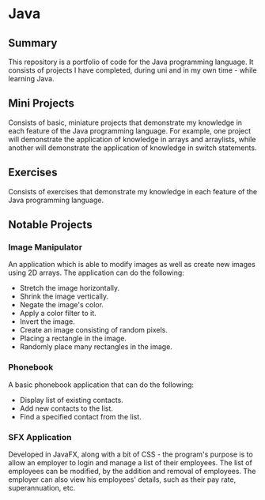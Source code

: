 # Java
## Summary
This repository is a portfolio of code for the Java programming language. It consists of projects I have completed, during uni and in my own time - while learning Java.

## Mini Projects
Consists of basic, miniature projects that demonstrate my knowledge in each feature of the Java programming language. For example, one project will demonstrate the application of knowledge in arrays and arraylists, while another will demonstrate the application of knowledge in switch statements.

## Exercises
Consists of exercises that demonstrate my knowledge in each feature of the Java programming language.

## Notable Projects
### Image Manipulator
An application which is able to modify images as well as create new images using 2D arrays. The application can do the following:
-  Stretch the image horizontally.
-  Shrink the image vertically.
-  Negate the image's color. 
-  Apply a color filter to it. 
-  Invert the image. 
-  Create an image consisting of random pixels. 
-  Placing a rectangle in the image. 
-  Randomly place many rectangles in the image.

### Phonebook
A basic phonebook application that can do the following:
-  Display list of existing contacts.
-  Add new contacts to the list.
-  Find a specified contact from the list.  

### SFX Application
Developed in JavaFX, along with a bit of CSS - the program's purpose is to allow an employer to login and manage a list of their employees. The list of employees can be modified, by the addition and removal of employees. The employer can also view his employees' details, such as their pay rate, superannuation, etc. 